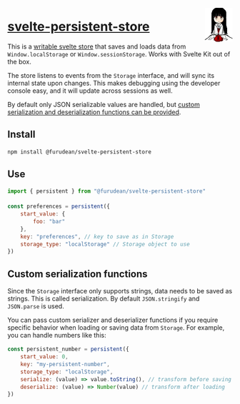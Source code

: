 <img src="iky.png"
  height="76"
  width="62"
  align="right"
  alt="A girl" />

# [svelte-persistent-store](https://www.npmjs.com/package/@furudean/svelte-persistent-store)

This is a
[writable svelte store](https://svelte.dev/docs#run-time-svelte-store-writable)
that saves and loads data from `Window.localStorage` or `Window.sessionStorage`.
Works with Svelte Kit out of the box.

The store listens to events from the `Storage` interface, and will sync its
internal state upon changes. This makes debugging using the developer console
easy, and it will update across sessions as well.

By default only JSON serializable values are handled, but [custom serialization
and deserialization functions can be provided](#custom-serialization-functions).

## Install

```bash
npm install @furudean/svelte-persistent-store
```

## Use

```js
import { persistent } from "@furudean/svelte-persistent-store"

const preferences = persistent({
	start_value: {
		foo: "bar"
	},
	key: "preferences", // key to save as in Storage
	storage_type: "localStorage" // Storage object to use
})
```

## Custom serialization functions

Since the `Storage` interface only supports strings, data needs to be saved as
strings. This is called serialization. By default `JSON.stringify` and
`JSON.parse` is used.

You can pass custom serializer and deserializer functions if you require
specific behavior when loading or saving data from `Storage`. For example, you
can handle numbers like this:

```js
const persistent_number = persistent({
	start_value: 0,
	key: "my-persistent-number",
	storage_type: "localStorage",
	serialize: (value) => value.toString(), // transform before saving
	deserialize: (value) => Number(value) // transform after loading
})
```
